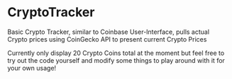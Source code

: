 # CryptoTracker
Basic Crypto Tracker, similar to Coinbase User-Interface, pulls actual Crypto prices using CoinGecko API to present current Crypto Prices

Currently only display 20 Crypto Coins total at the moment but feel free to try out the code yourself and modify some things to play around with it for your own usage!
